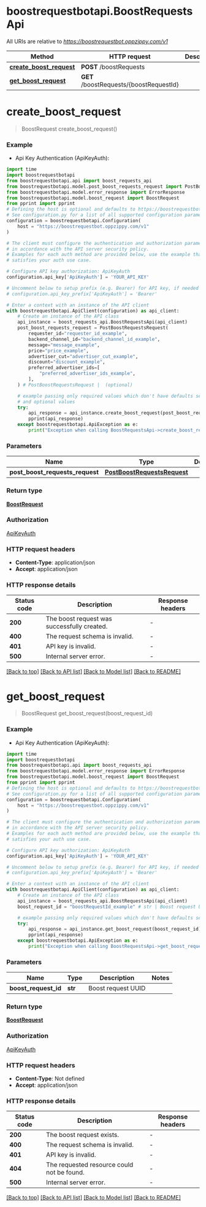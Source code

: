 # boostrequestbotapi.BoostRequestsApi

All URIs are relative to *https://boostrequestbot.oppzippy.com/v1*

Method | HTTP request | Description
------------- | ------------- | -------------
[**create_boost_request**](BoostRequestsApi.md#create_boost_request) | **POST** /boostRequests | 
[**get_boost_request**](BoostRequestsApi.md#get_boost_request) | **GET** /boostRequests/{boostRequestId} | 


# **create_boost_request**
> BoostRequest create_boost_request()



### Example

* Api Key Authentication (ApiKeyAuth):

```python
import time
import boostrequestbotapi
from boostrequestbotapi.api import boost_requests_api
from boostrequestbotapi.model.post_boost_requests_request import PostBoostRequestsRequest
from boostrequestbotapi.model.error_response import ErrorResponse
from boostrequestbotapi.model.boost_request import BoostRequest
from pprint import pprint
# Defining the host is optional and defaults to https://boostrequestbot.oppzippy.com/v1
# See configuration.py for a list of all supported configuration parameters.
configuration = boostrequestbotapi.Configuration(
    host = "https://boostrequestbot.oppzippy.com/v1"
)

# The client must configure the authentication and authorization parameters
# in accordance with the API server security policy.
# Examples for each auth method are provided below, use the example that
# satisfies your auth use case.

# Configure API key authorization: ApiKeyAuth
configuration.api_key['ApiKeyAuth'] = 'YOUR_API_KEY'

# Uncomment below to setup prefix (e.g. Bearer) for API key, if needed
# configuration.api_key_prefix['ApiKeyAuth'] = 'Bearer'

# Enter a context with an instance of the API client
with boostrequestbotapi.ApiClient(configuration) as api_client:
    # Create an instance of the API class
    api_instance = boost_requests_api.BoostRequestsApi(api_client)
    post_boost_requests_request = PostBoostRequestsRequest(
        requester_id="requester_id_example",
        backend_channel_id="backend_channel_id_example",
        message="message_example",
        price="price_example",
        advertiser_cut="advertiser_cut_example",
        discount="discount_example",
        preferred_advertiser_ids=[
            "preferred_advertiser_ids_example",
        ],
    ) # PostBoostRequestsRequest |  (optional)

    # example passing only required values which don't have defaults set
    # and optional values
    try:
        api_response = api_instance.create_boost_request(post_boost_requests_request=post_boost_requests_request)
        pprint(api_response)
    except boostrequestbotapi.ApiException as e:
        print("Exception when calling BoostRequestsApi->create_boost_request: %s\n" % e)
```


### Parameters

Name | Type | Description  | Notes
------------- | ------------- | ------------- | -------------
 **post_boost_requests_request** | [**PostBoostRequestsRequest**](PostBoostRequestsRequest.md)|  | [optional]

### Return type

[**BoostRequest**](BoostRequest.md)

### Authorization

[ApiKeyAuth](../README.md#ApiKeyAuth)

### HTTP request headers

 - **Content-Type**: application/json
 - **Accept**: application/json


### HTTP response details

| Status code | Description | Response headers |
|-------------|-------------|------------------|
**200** | The boost request was successfully created. |  -  |
**400** | The request schema is invalid. |  -  |
**401** | API key is invalid. |  -  |
**500** | Internal server error. |  -  |

[[Back to top]](#) [[Back to API list]](../README.md#documentation-for-api-endpoints) [[Back to Model list]](../README.md#documentation-for-models) [[Back to README]](../README.md)

# **get_boost_request**
> BoostRequest get_boost_request(boost_request_id)



### Example

* Api Key Authentication (ApiKeyAuth):

```python
import time
import boostrequestbotapi
from boostrequestbotapi.api import boost_requests_api
from boostrequestbotapi.model.error_response import ErrorResponse
from boostrequestbotapi.model.boost_request import BoostRequest
from pprint import pprint
# Defining the host is optional and defaults to https://boostrequestbot.oppzippy.com/v1
# See configuration.py for a list of all supported configuration parameters.
configuration = boostrequestbotapi.Configuration(
    host = "https://boostrequestbot.oppzippy.com/v1"
)

# The client must configure the authentication and authorization parameters
# in accordance with the API server security policy.
# Examples for each auth method are provided below, use the example that
# satisfies your auth use case.

# Configure API key authorization: ApiKeyAuth
configuration.api_key['ApiKeyAuth'] = 'YOUR_API_KEY'

# Uncomment below to setup prefix (e.g. Bearer) for API key, if needed
# configuration.api_key_prefix['ApiKeyAuth'] = 'Bearer'

# Enter a context with an instance of the API client
with boostrequestbotapi.ApiClient(configuration) as api_client:
    # Create an instance of the API class
    api_instance = boost_requests_api.BoostRequestsApi(api_client)
    boost_request_id = "boostRequestId_example" # str | Boost request UUID

    # example passing only required values which don't have defaults set
    try:
        api_response = api_instance.get_boost_request(boost_request_id)
        pprint(api_response)
    except boostrequestbotapi.ApiException as e:
        print("Exception when calling BoostRequestsApi->get_boost_request: %s\n" % e)
```


### Parameters

Name | Type | Description  | Notes
------------- | ------------- | ------------- | -------------
 **boost_request_id** | **str**| Boost request UUID |

### Return type

[**BoostRequest**](BoostRequest.md)

### Authorization

[ApiKeyAuth](../README.md#ApiKeyAuth)

### HTTP request headers

 - **Content-Type**: Not defined
 - **Accept**: application/json


### HTTP response details

| Status code | Description | Response headers |
|-------------|-------------|------------------|
**200** | The boost request exists. |  -  |
**400** | The request schema is invalid. |  -  |
**401** | API key is invalid. |  -  |
**404** | The requested resource could not be found. |  -  |
**500** | Internal server error. |  -  |

[[Back to top]](#) [[Back to API list]](../README.md#documentation-for-api-endpoints) [[Back to Model list]](../README.md#documentation-for-models) [[Back to README]](../README.md)

